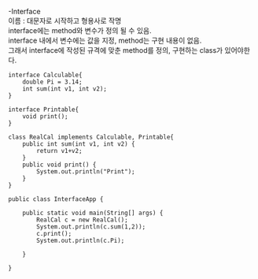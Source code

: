 -Interface  
이름 : 대문자로 시작하고 형용사로 작명  
interface에는 method와 변수가 정의 될 수 있음.  
interface 내에서 변수에는 값을 지정, method는 구현 내용이 없음.  
그래서 interface에 작성된 규격에 맞춘 method를 정의, 구현하는 class가 있어야한다.  
```
interface Calculable{
	double Pi = 3.14;
	int sum(int v1, int v2);
}

interface Printable{
	void print();
}

class RealCal implements Calculable, Printable{
	public int sum(int v1, int v2) {
		return v1+v2;
	}
	public void print() {
		System.out.println("Print");
	}
}

public class InterfaceApp {

	public static void main(String[] args) {
		RealCal c = new RealCal();
		System.out.println(c.sum(1,2));
		c.print();
		System.out.println(c.Pi);

	}

}
```